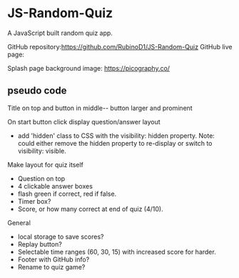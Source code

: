 # JS-Random-Quiz
A JavaScript built random quiz app. 

GitHub repository:https://github.com/RubinoD1/JS-Random-Quiz
GitHub live page:

Splash page background image: https://picography.co/


## pseudo code

Title on top and button in middle-- button larger and prominent

On start button click display question/answer layout 
- add 'hidden' class to CSS with the visibility: hidden property. 
Note: could either remove the hidden property to re-display or switch to visibility: visible. 

Make layout for quiz itself
- Question on top 
- 4 clickable answer boxes 
- flash green if correct, red if false. 
- Timer box? 
- Score, or how many correct at end of quiz (4/10). 




General 
- local storage to save scores? 
- Replay button? 
- Selectable time ranges (60, 30, 15) with increased score for harder. 
- Footer with GitHub info? 
- Rename to quiz game? 


